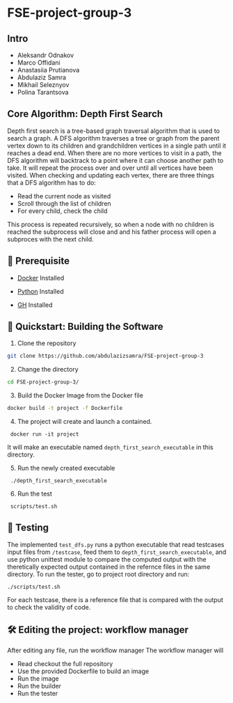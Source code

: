 # FSE-project-group-3
## Intro
 
- Aleksandr Odnakov
- Marco Offidani
- Anastasiia Prutianova
- Abdulaziz Samra
- Mikhail Seleznyov
- Polina Tarantsova
 

## Core Algorithm: Depth First Search
 
Depth first search is a tree-based graph traversal algorithm that is used to search a graph. A DFS algorithm traverses a tree or graph from the parent vertex down to its
children and grandchildren vertices in a single path until it reaches a dead end.
When there are no more vertices to visit in a path, the DFS algorithm will backtrack to a point where it can choose another path to take. It will repeat the process over and
over until all vertices have been visited.
When checking and updating each vertex, there are three things that a DFS algorithm has to do:
- Read the current node as visited
- Scroll through the list of children
- For every child, check the child


This process is repeated recursively, so when a node with no children is reached the subprocess will close and and his father process will open a subproces with the next child.

## 🦋 Prerequisite
- [Docker](https://www.docker.com/ "Docker") Installed
- [Python](https://www.python.org/ "Python") Installed

 

- [GH](https://cli.github.com/ "Github CLI") Installed
## 🚀  Quickstart: Building the Software


1. Clone the repository

```Bash
git clone https://github.com/abdulazizsamra/FSE-project-group-3
```
2. Change the directory 

```Bash
cd FSE-project-group-3/
```
3. Build the Docker Image from the Docker file

```Bash
docker build -t project -f Dockerfile 
```
4. The project will create and launch a contained. 
```
 docker run -it project
```
It will make an executable named ``depth_first_search_executable`` in this directory.

5. Run the newly created executable
```
 ./depth_first_search_executable
```

6. Run the test
```
 scripts/test.sh
```




## 👷 Testing
The implemented `test_dfs.py` runs a python executable that read testcases input files from `/testcase`, feed them to ``depth_first_search_executable``, and use python unittest module to compare the computed output with the theretically expected output contained in the refernce files in the same directory. 
To run the tester, go to project root directory and run:
```shell
./scripts/test.sh
```
For each testcase, there is a reference file that is compared with the output to check the validity of code.

## 🛠️ Editing the project: workflow manager
After editing any file, run the workflow manager
The workflow manager will
- Read checkout the full repository
- Use the provided Dockerfile to build an image
- Run the image
- Run the builder
- Run the tester 
              
